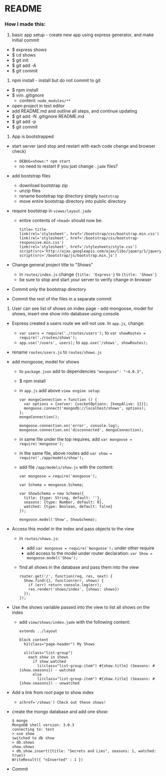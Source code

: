 # README

### How I made this:

1. basic app setup - create new app using express generator, and make initial commit
  * $ express shows
  * $ cd shows
  * $ git init
  * $ git add -A
  * $ git commit
1. npm install - install but do not commit to git
  * $ npm install
  * $ vim .gitignore
    * content: `node_modules/**`
  * open project in text editor
  * add README.md and outline all steps, and continue updating
  * $ git add -N .gitignore README.md
  * $ git add -p
  * $ git commit
1. App is bootstrapped
  * start server (and stop and restart with each code change and browser check)
    * `DEBUG=shows:* npm start`
    * no need to restart if you just change `.jade` files?
  * add bootstrap files
    * download bootstrap zip
    * unzip files
    * rename bootstrap top directory simply `bootstrap`
    * move entire bootstrap directory into public directory
  * require bootstrap in `views/layout.jade`
    * entire contents of `<head>` should now be:

      ```
      title= title
      link(rel='stylesheet', href='/bootstrap/css/bootstrap.min.css')
      link(rel='stylesheet', href='/bootstrap/css/bootstrap-responsive.min.css')
      link(rel='stylesheet', href='/stylesheets/style.css')
      script(src='http://ajax.googleapis.com/ajax/libs/jquery/1/jquery.min.js')
      script(src='/bootstrap/js/bootstrap.min.js')
      ```

  * Change general project title to "Shows"
    * in `routes/index.js` change `{title: 'Express'}` to `{title: 'Shows'}`
    * be sure to stop and start your server to verify change in browser
  * Commit only the bootstrap directory
  * Commit the rest of the files in a separate commit
1. User can see list of shows on index page - add mongoose, model for shows, insert one show into database using console
  * Express created a users route we will not use. In `app.js`, change:
    * `var users = require('./routes/users');` to `var showRoutes = require('./routes/shows');`
    * `app.use('/users', users);` to `app.use('/shows', showRoutes);`
  * rename `routes/users.js` to `routes/shows.js`
  * add mongoose, model for shows
    * to `package.json` add to dependencies `"mongoose": "~4.0.3",`
    * $ npm install
    * in `app.js` add above `view engine setup`:

      ```
      var mongoConnection = function () {
        var options = {server: {socketOptions: {keepAlive: 1}}};
        mongoose.connect('mongodb://localhost/shows', options);
      };
      mongoConnection();

      mongoose.connection.on('error', console.log);
      mongoose.connection.on('disconnected', mongoConnection);
      ```

    * in same file under the top requires, add `var mongoose = require('mongoose');`
    * in the same file, above routes add `var show = require('./app/models/show');`
    * add file `/app/models/show.js` with the content:

      ```
      var mongoose = require('mongoose');

      var Schema = mongoose.Schema;

      var ShowSchema = new Schema({
        title: {type: String, default: ''},
        seasons: {type: Number, default: 0},
        watched: {type: Boolean, default: false}
      });

      mongoose.model('Show', ShowSchema);
      ```
  * Access this model in the index and pass objects to the view
    * in `routes/shows.js`:
      * add `var mongoose = require('mongoose');` under other require
      * add access to the model under router declaration: `var Show = mongoose.model('Show');`
    * find all shows in the database and pass them into the view

      ```
      router.get('/', function(req, res, next) {
        Show.find({}, function(err, shows) {
          if (err) return console.log(err);
          res.render('shows/index', {shows: shows})
        });
      });
      ```
  * Use the shows variable passed into the view to list all shows on the index
    * add `view/shows/index.jade` with the following content:

      ```
      extends ../layout

      block content
        h1(class="page-header") My Shows

        ul(class="list-group")
          each show in shows
            if show.watched
              li(class="list-group-item") #{show.title} (Seasons: #{show.seasons}) - watched
            else
              li(class="list-group-item") #{show.title} (Seasons: #{show.seasons}) - unwatched
      ```

  * Add a link from root page to show index
    * `a(href='/shows') Check out these shows!`
  * create the mongo database and add one show:

    ```
    $ mongo
    MongoDB shell version: 3.0.3
    connecting to: test
    > use show
    switched to db show
    > db.shows
    show.shows
    > db.show.insert({title: "Secrets and Lies", seasons: 1, watched: true})
    WriteResult({ "nInserted" : 1 })
    ```
  * Commit
